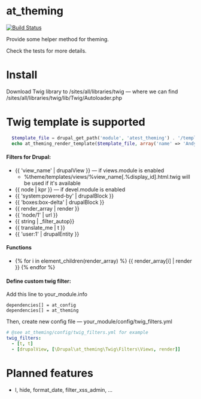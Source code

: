 at_theming
==========

[![Build Status](https://secure.travis-ci.org/andytruong/at_theming.png?branch=7.x-1.x)](http://travis-ci.org/andytruong/at_theming)

Provide some helper method for theming.

Check the tests for more details.

Install
==========

Download Twig library to /sites/all/libraries/twig — where we can find
/sites/all/libraries/twig/lib/Twig/Autoloader.php

Twig template is supported
==========

````php
  $template_file = drupal_get_path('module', 'atest_theming') . '/templates/hello.twig';
  echo at_theming_render_template($template_file, array('name' => 'Andy Truong'));
````

#### Filters for Drupal:

- {{ 'view_name' | drupalView }} — if views.module is enabled
  - %theme/templates/views/%view_name[.%display_id].html.twig will be used if it's available
- {{ node | kpr }} — if devel.module is enabled
- {{ 'system:powered-by' | drupalBlock }}
- {{ 'boxes:box-delta' | drupalBlock }}
- {{ render_array | render }}
- {{ 'node/1' | url }}
- {{ string | _filter_autop}}
- {{ translate_me | t }}
- {{ 'user:1' | drupalEntity }}

#### Functions

- {% for i in element_children(render_array) %} {{ render_array[i] | render }}  {% endfor %}

#### Define custom twig filter:

Add this line to your_module.info

````
dependencies[] = at_config
dependencies[] = at_theming
````

Then, create new config file — your_module/config/twig_filters.yml

````yaml
# @see at_theming/config/twig_filters.yml for example
twig_filters:
  - [t, t]
  - [drupalView, [\Drupal\at_theming\Twig\Filters\Views, render]]
````

Planned features
==========

- l, hide, format_date, filter_xss_admin, …
